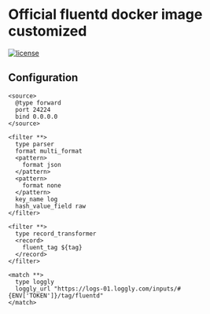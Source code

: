 # Official fluentd docker image customized

[![license](https://img.shields.io/github/license/mashape/apistatus.svg?maxAge=2592000)](https://github.com/scott-seo/dvdstore-api/blob/master/LICENSE)

## Configuration

```
<source>
  @type forward
  port 24224
  bind 0.0.0.0
</source>

<filter **>
  type parser
  format multi_format
  <pattern>
    format json
  </pattern>
  <pattern>
    format none
  </pattern>
  key_name log
  hash_value_field raw
</filter>

<filter **>
  type record_transformer
  <record>
    fluent_tag ${tag}
  </record>
</filter>

<match **>
  type loggly
  loggly_url "https://logs-01.loggly.com/inputs/#{ENV['TOKEN']}/tag/fluentd"
</match>
```
